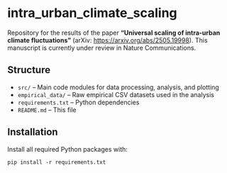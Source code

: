 # intra_urban_climate_scaling

Repository for the results of the paper **“Universal scaling of intra-urban climate fluctuations”** (arXiv: https://arxiv.org/abs/2505.19998). This manuscript is currently under review in Nature Communications.

## Structure

- `src/`             – Main code modules for data processing, analysis, and plotting  
- `empirical_data/`  – Raw empirical CSV datasets used in the analysis  
- `requirements.txt` – Python dependencies  
- `README.md`        – This file  

## Installation

Install all required Python packages with:

    pip install -r requirements.txt
